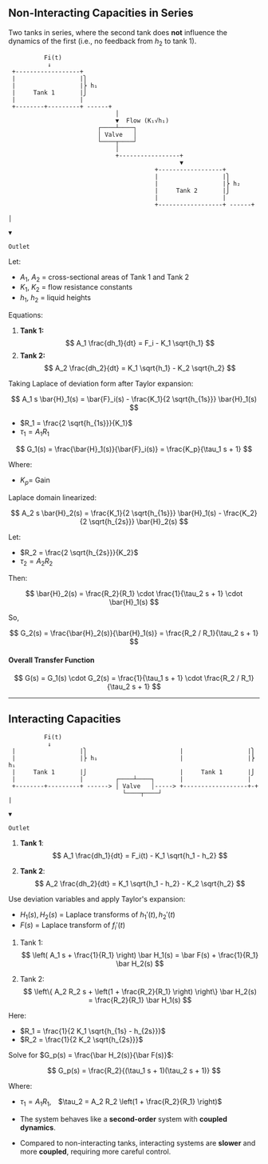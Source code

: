 ## Non-Interacting Capacities in Series

Two tanks in series, where the second tank does **not** influence the dynamics of the first (i.e., no feedback from $h_2$ to tank 1).


              Fi(t)
               ↓
     +------------------+ 
     |                  |⎫
     |                  |⎬ h₁
     |     Tank 1       |⎭
     |                  |
     +--------+---------+ ------+
					              │
					              ▼  Flow (K₁√h₁)
					         ┌────┴────┐
					         │ Valve   │
					         └────┬────┘
					              │
					              +-----------------+
					                                ▼
										     +------------------+          
										     |                  |⎫
										     |                  |⎬ h₂
										     |     Tank 2       |⎭
										     |                  |
										     +------------------+ ------+
															              │
															              ▼
															            Outlet



Let:
- $A_1$, $A_2$ = cross-sectional areas of Tank 1 and Tank 2  
- $K_1$, $K_2$ = flow resistance constants  
- $h_1$, $h_2$ = liquid heights

Equations:

1. **Tank 1:**
$$ A_1 \frac{dh_1}{dt} = F_i - K_1 \sqrt{h_1} $$
2. **Tank 2:** 
$$ A_2 \frac{dh_2}{dt} = K_1 \sqrt{h_1} - K_2 \sqrt{h_2} $$


Taking Laplace of deviation form after Taylor expansion:

$$
A_1 s \bar{H}_1(s) = \bar{F}_i(s) - \frac{K_1}{2 \sqrt{h_{1s}}} \bar{H}_1(s)
$$

- $R_1 = \frac{2 \sqrt{h_{1s}}}{K_1}$
- $\tau_1 = A_1 R_1$

$$
G_1(s) = \frac{\bar{H}_1(s)}{\bar{F}_i(s)} = \frac{K_p}{\tau_1 s + 1}
$$

Where:
- $K_p =$ Gain

Laplace domain linearized:

$$
A_2 s \bar{H}_2(s) = \frac{K_1}{2 \sqrt{h_{1s}}} \bar{H}_1(s) - \frac{K_2}{2 \sqrt{h_{2s}}} \bar{H}_2(s)
$$

Let:
- $R_2 = \frac{2 \sqrt{h_{2s}}}{K_2}$
- $\tau_2 = A_2 R_2$

Then:

$$
\bar{H}_2(s) = \frac{R_2}{R_1} \cdot \frac{1}{\tau_2 s + 1} \cdot \bar{H}_1(s)
$$

So,

$$
G_2(s) = \frac{\bar{H}_2(s)}{\bar{H}_1(s)} = \frac{R_2 / R_1}{\tau_2 s + 1}
$$

#### Overall Transfer Function

$$
G(s) = G_1(s) \cdot G_2(s) = \frac{1}{\tau_1 s + 1} \cdot \frac{R_2 / R_1}{\tau_2 s + 1}
$$



---
## Interacting Capacities

              Fi(t)
               ↓
     |                  |⎫                          |                  |⎫
     |                  |⎬ h₁                       |                  |⎬ h₁
     |     Tank 1       |⎭                          |     Tank 1       |⎭
     |                  |         ┌────┴────┐       |                  | 
     +--------+---------+ ------> │ Valve   │-----> +------------------+-+
							       	└────┬────┘                           |
															                ▼
															              Outlet




1. **Tank 1**:
   $$
   A_1 \frac{dh_1}{dt} = F_i(t) - K_1 \sqrt{h_1 - h_2}
   $$

2. **Tank 2**:
   $$
   A_2 \frac{dh_2}{dt} = K_1 \sqrt{h_1 - h_2} - K_2 \sqrt{h_2}
   $$

Use deviation variables and apply Taylor's expansion:
- $H_1(s), H_2(s)$ = Laplace transforms of $h_1'(t), h_2'(t)$
- $F(s)$ = Laplace transform of $f_i'(t)$

1. Tank 1:
   $$
   \left( A_1 s + \frac{1}{R_1} \right) \bar H_1(s) = \bar F(s) + \frac{1}{R_1} \bar H_2(s)
   $$

2. Tank 2:
   $$
   \left\{ A_2 R_2 s + \left(1 + \frac{R_2}{R_1} \right) \right\} \bar H_2(s) = \frac{R_2}{R_1} \bar H_1(s)
   $$

Here:
- $R_1 = \frac{1}{2 K_1 \sqrt{h_{1s} - h_{2s}}}$  
- $R_2 = \frac{1}{2 K_2 \sqrt{h_{2s}}}$


Solve for $G_p(s) = \frac{\bar H_2(s)}{\bar F(s)}$:

$$
G_p(s) = \frac{R_2}{(\tau_1 s + 1)(\tau_2 s + 1)}
$$

Where:
- $\tau_1 = A_1 R_1$, $\tau_2 = A_2 R_2 \left(1 + \frac{R_2}{R_1} \right)$

- The system behaves like a **second-order** system with **coupled dynamics**.
- Compared to non-interacting tanks, interacting systems are **slower** and more **coupled**, requiring more careful control.
